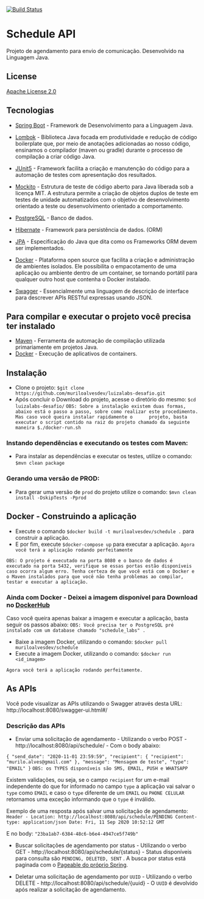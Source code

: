 [![Build Status](https://travis-ci.com/muriloalvesdev/luizalabs-desafio.svg?branch=master)](https://travis-ci.com/muriloalvesdev/luizalabs-desafio)

# Schedule API
Projeto de agendamento para envio de comunicação. Desenvolvido na Linguagem Java.

## License
[Apache License 2.0](https://github.com/muriloalvesdev/luizalabs-desafio/blob/master/LICENSE)


## Tecnologias 

- [Spring Boot](https://spring.io/projects/spring-boot) - Framework de Desenvolvimento para a Linguagem Java.

- [Lombok](https://projectlombok.org/) - Biblioteca Java focada em produtividade e redução de código boilerplate que, por meio de anotações adicionadas ao nosso código, ensinamos o compilador (maven ou gradle) durante o processo de compilação a criar código Java.

- [JUnit5](https://junit.org/junit5/) - Framework facilita a criação e manutenção do código para a automação de testes com apresentação dos resultados.

- [Mockito](https://site.mockito.org/) - Estrutura de teste de código aberto para Java liberada sob a licença MIT. A estrutura permite a criação de objetos duplos de teste em testes de unidade automatizados com o objetivo de desenvolvimento orientado a teste ou desenvolvimento orientado a comportamento.

- [PostgreSQL](https://www.postgresql.org/download/) - Banco de dados.

- [Hibernate](https://hibernate.org/) - Framework para persistência de dados. (ORM)

- [JPA](https://hibernate.org/orm/) - Especificação do Java que dita como os Frameworks ORM devem ser implementados.

- [Docker](https://www.docker.com/) - Plataforma open source que facilita a criação e administração de ambientes isolados. Ele possibilita o empacotamento de uma aplicação ou ambiente dentro de um container, se tornando portátil para qualquer outro host que contenha o Docker instalado.

- [Swagger](https://swagger.io/) - Essencialmente uma linguagem de descrição de interface para descrever APIs RESTful expressas usando JSON.


## Para compilar e executar o projeto você precisa ter instalado

 - [Maven](https://maven.apache.org/) - Ferramenta de automação de compilação utilizada primariamente em projetos Java.
 - [Docker](https://docs.docker.com/get-docker/) - Execução de aplicativos de containers.
 
## Instalação

 - Clone o projeto: `$git clone https://github.com/muriloalvesdev/luizalabs-desafio.git`
 - Após concluir o Download do projeto, acesse o diretório do mesmo: `$cd luizalabs-desafio/`
 `OBS: Sobre a instalação existem duas formas, abaixo está o passo a passo, sobre como realizar este procedimento. Mas caso você queira instalar rapidamente o      projeto, basta executar o script contido na raiz do projeto chamado da seguinte maneira $./docker-run.sh`
 
### Instando dependências e executando os testes com Maven:

- Para instalar as dependências e executar os testes, utilize o comando: `$mvn clean package`

### Gerando uma versão de PROD:
- Para gerar uma versão de `prod` do projeto utilize o comando: `$mvn clean install -DskipTests -Pprod`

## Docker - Construindo a aplicação
- Execute o comando `$docker build -t muriloalvesdev/schedule .` para construir a aplicação.
- E por fim, execute `$docker-compose up` para executar a aplicação.
`Agora você terá a aplicação rodando perfeitamente`

`OBS: O projeto é executado na porta 8080 e o banco de dados é executado na porta 5432, verifique se essas portas estão disponíveis caso ocorra algum erro. Tenha certeza de que você está com o Docker e o Maven instalados para que você não tenha problemas ao compilar, testar e executar a aplicação.`

### Ainda com Docker - Deixei a imagem disponível para Download no [DockerHub](https://hub.docker.com/u/muriloalvesdev)
Caso você queira apenas baixar a imagem e executar a aplicação, basta seguir os passos abaixo:
`OBS: Você precisa ter o PostgreSQL pré instalado com um database chamado "schedule_labs" .`

- Baixe a imagem Docker, utilizando o comando: `$docker pull muriloalvesdev/schedule`
- Execute a imagem Docker, utilizando o comando: `$docker run <id_imagem>`

`Agora você terá a aplicação rodando perfeitamente.`


## As APIs

Você pode visualizar as APIs utilizando o Swagger através desta URL: http://localhost:8080/swagger-ui.html#/

### Descrição das APIs
- Enviar uma solicitação de agendamento - Utilizando o verbo POST - http://localhost:8080/api/schedule/ - Com o body abaixo:

`{
	"send_date": "2020-11-01 23:59:59",
	"recipient": {
		"recipient": "murilo.alves@gmail.com"
	},
	"message": "Mensagem de teste",
	"type": "EMAIL"
}`
`OBS: os TYPES disponíveis são SMS, EMAIL, PUSH e WHATSAPP`

Existem validações, ou seja, se o campo `recipient` for um e-mail independente do que for informado no campo `type` a aplicação vai salvar o `type` como `EMAIL` e caso o `type` diferente de um `EMAIL` ou `PHONE CELULAR` retornamos uma exceção informando que o `type` é inválido.

Exemplo de uma resposta após salvar uma solicitação de agendamento:
`Header - Location: http://localhost:8080/api/schedule/PENDING
Content-type: application/json
Date: Fri, 11 Sep 2020 10:52:12 GMT`

E no body: `"23ba1ab7-6384-48c6-b6e4-4947ce5f749b"`

- Buscar solicitações de agendamento por status - Utilizando o verbo GET - http://localhost:8080/api/schedule/{status} - Status disponíveis para consulta são `PENDING, DELETED, SENT` . A busca por status está paginada com o [Pageable do próprio Spring](https://docs.spring.io/spring-data/commons/docs/current/api/org/springframework/data/domain/Pageable.html).

- Deletar uma solicitação de agendamento por `UUID` - Utilizando o verbo DELETE - http://localhost:8080/api/schedule/{uuid} - O `UUID` é devolvido após realizar a solicitação de agendamento.
